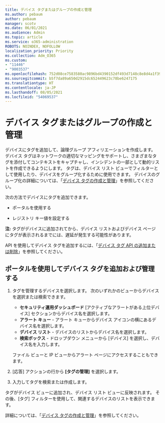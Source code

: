 ```yaml
---
title: デバイス タグまたはグループの作成と管理
ms.author: pebaum
author: pebaum
manager: scotv
ms.date: 06/01/2021
ms.audience: Admin
ms.topic: article
ms.service: o365-administration
ROBOTS: NOINDEX, NOFOLLOW
localization_priority: Priority
ms.collection: Adm_O365
ms.custom:
- "11446"
- "9003537"
ms.openlocfilehash: 752d08ce7583580ac9896bd4390152df493d7148c8e8d4a1f39d86fc87785a7f
ms.sourcegitcommit: b5f7da89a650d2915dc652449623c78be6247175
ms.translationtype: HT
ms.contentlocale: ja-JP
ms.lasthandoff: 08/05/2021
ms.locfileid: "54069537"
---
```

# <a name="create-and-manage-device-tags-or-groups"></a>デバイス タグまたはグループの作成と管理

デバイスにタグを追加して、論理グループ アフィリエーションを作成します。 デバイス タグはネットワークの適切なマッピングをサポートし、さまざまなタグを添付してコンテキストをキャプチャし、インシデントの一部として動的リストを作成できるようにします。 タグは、デバイス リスト ビューでフィルターとして使用したり、デバイスをグループ化するために使用できます。 デバイスのグループ化の詳細については、「[デバイス タグの作成と管理](/microsoft-365/security/defender-endpoint/machine-tags)」を参照してください。

次の方法でデバイスにタグを追加できます。

- ポータルを使用する

- レジストリ キー値を設定する
 
**注:** タグがデバイスに追加されてから、デバイス リストおよびデバイス ページにタグが表示されるまでには、遅延が発生する可能性があります。

API を使用してデバイス タグを追加するには、「[デバイス タグ API の追加または削除](/microsoft-365/security/defender-endpoint/add-or-remove-machine-tags)」を参照してください。

## <a name="add-and-manage-device-tags-using-the-portal"></a>ポータルを使用してデバイス タグを追加および管理する

1. タグを管理するデバイスを選択します。 次のいずれかのビューからデバイスを選択または検索できます。

    - **セキュリティ運用ダッシュボード** [アクティブなアラートがある上位デバイス] セクションからデバイス名を選択します。
    - **アラート キュー** - アラート キューからデバイス アイコンの横にあるデバイス名を選択します。
    - **デバイス リスト** - デバイスのリストからデバイス名を選択します。
    - **検索ボックス** - ドロップダウン メニューから [デバイス] を選択し、デバイス名を入力します。

    ファイル ビューと IP ビューからアラート ページにアクセスすることもできます。

1. [応答] アクションの行から **[タグの管理]** を選択します。

1. 入力してタグを検索または作成します。

タグがデバイス ビューに追加され、デバイス リスト ビューに反映されます。 その後、[タグ] フィルターを使用して、関連するデバイスのリストを表示できます。

詳細については、「[デバイス タグの作成と管理](/microsoft-365/security/defender-endpoint/machine-tags)」を参照してください。